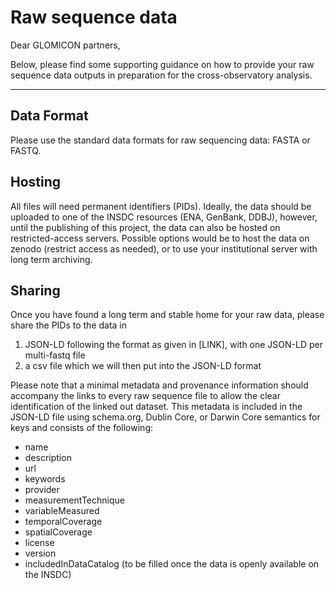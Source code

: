 # Raw sequence data

Dear GLOMICON partners,

Below, please find some supporting guidance on how to provide your raw sequence data outputs in preparation for the cross-observatory analysis.

---

## Data Format
Please use the standard data formats for raw sequencing data: FASTA or FASTQ.

## Hosting
All files will need permanent identifiers (PIDs). Ideally, the data should be uploaded to one of the INSDC resources (ENA, GenBank, DDBJ), however, until the publishing of this project, the data can also be hosted on restricted-access servers. Possible options would be to host the data on zenodo (restrict access as needed), or to use your institutional server with long term archiving.

## Sharing
Once you have found a long term and stable home for your raw data, please share the PIDs to the data in 
1) JSON-LD following the format as given in [LINK], with one JSON-LD per multi-fastq file
2) a csv file which we will then put into the JSON-LD format

Please note that a minimal metadata and provenance information should accompany the links to every raw sequence file to allow the clear identification of the linked out dataset.
This metadata is included in the JSON-LD file using schema.org, Dublin Core, or Darwin Core semantics for keys and consists of the following:
- name
- description
- url
- keywords
- provider
- measurementTechnique
- variableMeasured
- temporalCoverage
- spatialCoverage
- license
- version
- includedInDataCatalog (to be filled once the data is openly available on the INSDC)
